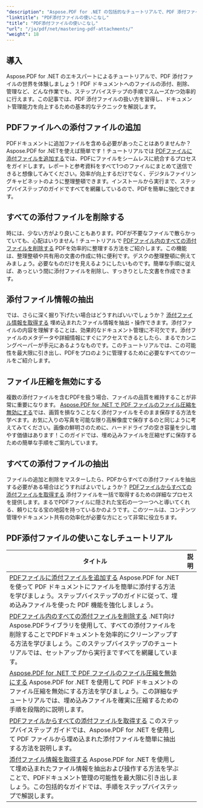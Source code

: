 ```yaml
---
"description": "Aspose.PDF for .NET の包括的なチュートリアルで、PDF 添付ファイルを簡単に使いこなせます。効果的な PDF ドキュメント管理のためのステップバイステップのガイドです。"
"linktitle": "PDF添付ファイルの使いこなし"
"title": "PDF添付ファイルの使いこなし"
"url": "/ja/pdf/net/mastering-pdf-attachments/"
"weight": 18
---
```


## 導入

Aspose.PDF for .NET のエキスパートによるチュートリアルで、PDF 添付ファイルの世界を体験しましょう！PDF ドキュメントへのファイルの添付、削除、管理など、どんな作業でも、ステップバイステップの手順でスムーズかつ効率的に行えます。この記事では、PDF 添付ファイルの扱い方を習得し、ドキュメント管理能力を向上するための基本的なテクニックを解説します。

## PDFファイルへの添付ファイルの追加
PDFドキュメントに追加ファイルを含める必要があったことはありませんか？Aspose.PDF for .NETを使えば簡単です！チュートリアルでは [PDFファイルに添付ファイルを追加する](./adding-attachment/)では、PDFにファイルをシームレスに統合するプロセスをガイドします。レポートと参考資料をすべて1つのファイルにまとめて送信できると想像してみてください。効率が向上するだけでなく、デジタルファイリングキャビネットのように整理整頓できます。インストールから実行まで、ステップバイステップのガイドですべてを網羅しているので、PDFを簡単に強化できます。

## すべての添付ファイルを削除する
時には、少ない方がより良いこともあります。PDFが不要なファイルで散らかっていても、心配はいりません！チュートリアルで [PDFファイル内のすべての添付ファイルを削除する](./remove-all-attachments/) PDFを効率的に整理する方法をご紹介します。この機能は、整理整頓や共有用の文書の作成に特に便利です。デスクの整理整頓に例えてみましょう。必要なものだけを見えるようにしたいものです。簡単な手順に従えば、あっという間に添付ファイルを削除し、すっきりとした文書を作成できます。

## 添付ファイル情報の抽出
では、さらに深く掘り下げたい場合はどうすればいいでしょうか？ [添付ファイル情報を取得する](./get-attachment-information/) 埋め込まれたファイル情報を抽出・操作できます。添付ファイルの内容を理解することは、効果的なドキュメント管理に不可欠です。添付ファイルのメタデータや詳細情報にすぐにアクセスできるとしたら、まるでカンニングペーパーが手元にあるようなものです。このチュートリアルでは、この可能性を最大限に引き出し、PDFをプロのように管理するために必要なすべてのツールをご紹介します。

## ファイル圧縮を無効にする
複数の添付ファイルを含むPDFを扱う場合、ファイルの品質を維持することが非常に重要になります。 [Aspose.PDF for .NET で PDF ファイルのファイル圧縮を無効にする](./disable-file-compression-in-pdf-files/)では、画質を損なうことなく添付ファイルをそのまま保存する方法を学べます。お気に入りの写真を可能な限り高解像度で保存するのと同じように考えてみてください。画像の鮮明さのために、ハードドライブの空き容量を少し増やす価値はあります！このガイドでは、埋め込みファイルを圧縮せずに保存するための簡単な手順をご案内しています。

## すべての添付ファイルの抽出
ファイルの追加と削除をマスターしたら、PDFからすべての添付ファイルを抽出する必要がある場合はどうすればよいでしょうか？ [PDFファイルからすべての添付ファイルを取得する](./get-all-the-attachments-from-pdf-files/) 添付ファイルを一括で取得するための詳細なプロセスを提供します。まるでPDFファイルに隠された宝石の一つ一つへと導いてくれる、頼りになる宝の地図を持っているかのようです。このツールは、コンテンツ管理やドキュメント共有の効率化が必要な方にとって非常に役立ちます。


## PDF添付ファイルの使いこなしチュートリアル
| タイトル | 説明 |
| --- | --- | 
| [PDFファイルに添付ファイルを追加する](./adding-attachment/) Aspose.PDF for .NET を使って PDF ドキュメントにファイルを簡単に添付する方法を学びましょう。ステップバイステップのガイドに従って、埋め込みファイルを使った PDF 機能を強化しましょう。 |  
| [PDFファイル内のすべての添付ファイルを削除する](./remove-all-attachments/) .NET向けAspose.PDFライブラリを使用して、すべての添付ファイルを削除することでPDFドキュメントを効率的にクリーンアップする方法を学びましょう。このステップバイステップのチュートリアルでは、セットアップから実行まですべてを網羅しています。 |  
| [Aspose.PDF for .NET で PDF ファイルのファイル圧縮を無効にする](./disable-file-compression-in-pdf-files/) Aspose.PDF for .NET を使用して PDF ドキュメントのファイル圧縮を無効にする方法を学びましょう。この詳細なチュートリアルでは、埋め込みファイルを確実に圧縮するための手順を段階的に説明します。 |  
| [PDFファイルからすべての添付ファイルを取得する](./get-all-the-attachments-from-pdf-files/) このステップバイステップ ガイドでは、Aspose.PDF for .NET を使用して PDF ファイルから埋め込まれた添付ファイルを簡単に抽出する方法を説明します。 |  
| [添付ファイル情報を取得する](./get-attachment-information/) Aspose.PDF for .NET を使用して埋め込まれたファイル情報を抽出および操作する方法を学ぶことで、PDFドキュメント管理の可能性を最大限に引き出しましょう。この包括的なガイドでは、手順をステップバイステップで解説します。 |